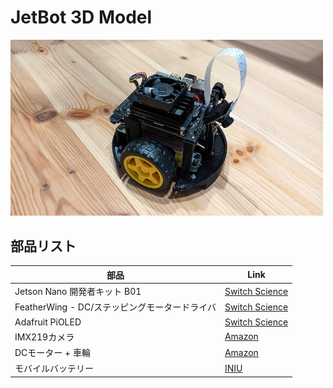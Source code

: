 # JetBot 3D Model

<img src="jetbot.jpg" width="500px">

## 部品リスト
| 部品 | Link |
| ---- | ---- |
| Jetson Nano 開発者キット B01 | [Switch Science](https://www.switch-science.com/products/6239)|
| FeatherWing - DC/ステッピングモータードライバ | [Switch Science](https://www.switch-science.com/products/6457) |
| Adafruit PiOLED | [Switch Science](https://www.switch-science.com/products/3393) |
| IMX219カメラ | [Amazon](https://www.amazon.co.jp/dp/B08K2SRZNX/) |
| DCモーター + 車輪 | [Amazon](https://www.amazon.co.jp/dp/B09F92W3V3/) |
| モバイルバッテリー | [INIU](https://www.iniupower.com/iniu-portable-charger-10000mah-power-bank-led-display-dual-usb-output/) |
